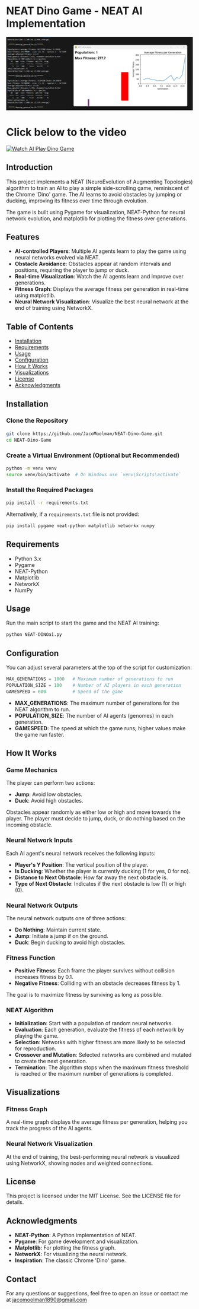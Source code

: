 
# NEAT Dino Game - NEAT AI Implementation

![NEAT Dino Game](NEAT-DINO.png)

# Click below to the video
[![Watch AI Play Dino Game](https://img.youtube.com/vi/6DlvJimHz6w/0.jpg)](https://www.youtube.com/watch?v=6DlvJimHz6w)


## Introduction
This project implements a NEAT (NeuroEvolution of Augmenting Topologies) algorithm to train an AI to play a simple side-scrolling game, reminiscent of the Chrome 'Dino' game. The AI learns to avoid obstacles by jumping or ducking, improving its fitness over time through evolution.

The game is built using Pygame for visualization, NEAT-Python for neural network evolution, and matplotlib for plotting the fitness over generations.

## Features
- **AI-controlled Players**: Multiple AI agents learn to play the game using neural networks evolved via NEAT.
- **Obstacle Avoidance**: Obstacles appear at random intervals and positions, requiring the player to jump or duck.
- **Real-time Visualization**: Watch the AI agents learn and improve over generations.
- **Fitness Graph**: Displays the average fitness per generation in real-time using matplotlib.
- **Neural Network Visualization**: Visualize the best neural network at the end of training using NetworkX.

## Table of Contents
- [Installation](#installation)
- [Requirements](#requirements)
- [Usage](#usage)
- [Configuration](#configuration)
- [How It Works](#how-it-works)
- [Visualizations](#visualizations)
- [License](#license)
- [Acknowledgments](#acknowledgments)

## Installation

### Clone the Repository
```bash
git clone https://github.com/JacoMoolman/NEAT-Dino-Game.git
cd NEAT-Dino-Game
```

### Create a Virtual Environment (Optional but Recommended)
```bash
python -m venv venv
source venv/bin/activate  # On Windows use `venv\Scripts\activate`
```

### Install the Required Packages
```bash
pip install -r requirements.txt
```

Alternatively, if a `requirements.txt` file is not provided:
```bash
pip install pygame neat-python matplotlib networkx numpy
```

## Requirements
- Python 3.x
- Pygame
- NEAT-Python
- Matplotlib
- NetworkX
- NumPy

## Usage
Run the main script to start the game and the NEAT AI training:
```bash
python NEAT-DINOai.py
```
## Configuration
You can adjust several parameters at the top of the script for customization:
```python
MAX_GENERATIONS = 1000   # Maximum number of generations to run
POPULATION_SIZE = 100    # Number of AI players in each generation
GAMESPEED = 600          # Speed of the game
```

- **MAX_GENERATIONS**: The maximum number of generations for the NEAT algorithm to run.
- **POPULATION_SIZE**: The number of AI agents (genomes) in each generation.
- **GAMESPEED**: The speed at which the game runs; higher values make the game run faster.

## How It Works

### Game Mechanics
The player can perform two actions:
- **Jump**: Avoid low obstacles.
- **Duck**: Avoid high obstacles.

Obstacles appear randomly as either low or high and move towards the player. The player must decide to jump, duck, or do nothing based on the incoming obstacle.

### Neural Network Inputs
Each AI agent's neural network receives the following inputs:
- **Player's Y Position**: The vertical position of the player.
- **Is Ducking**: Whether the player is currently ducking (1 for yes, 0 for no).
- **Distance to Next Obstacle**: How far away the next obstacle is.
- **Type of Next Obstacle**: Indicates if the next obstacle is low (1) or high (0).

### Neural Network Outputs
The neural network outputs one of three actions:
- **Do Nothing**: Maintain current state.
- **Jump**: Initiate a jump if on the ground.
- **Duck**: Begin ducking to avoid high obstacles.

### Fitness Function
- **Positive Fitness**: Each frame the player survives without collision increases fitness by 0.1.
- **Negative Fitness**: Colliding with an obstacle decreases fitness by 1.

The goal is to maximize fitness by surviving as long as possible.

### NEAT Algorithm
- **Initialization**: Start with a population of random neural networks.
- **Evaluation**: Each generation, evaluate the fitness of each network by playing the game.
- **Selection**: Networks with higher fitness are more likely to be selected for reproduction.
- **Crossover and Mutation**: Selected networks are combined and mutated to create the next generation.
- **Termination**: The algorithm stops when the maximum fitness threshold is reached or the maximum number of generations is completed.

## Visualizations

### Fitness Graph
A real-time graph displays the average fitness per generation, helping you track the progress of the AI agents.

### Neural Network Visualization
At the end of training, the best-performing neural network is visualized using NetworkX, showing nodes and weighted connections.

## License
This project is licensed under the MIT License. See the LICENSE file for details.

## Acknowledgments
- **NEAT-Python**: A Python implementation of NEAT.
- **Pygame**: For game development and visualization.
- **Matplotlib**: For plotting the fitness graph.
- **NetworkX**: For visualizing the neural network.
- **Inspiration**: The classic Chrome 'Dino' game.

## Contact
For any questions or suggestions, feel free to open an issue or contact me at jacomoolman1890@gmail.com
